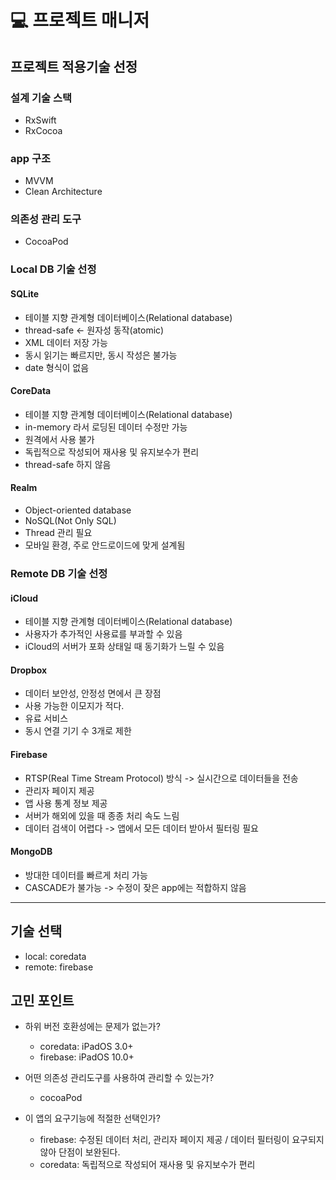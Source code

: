 # 💻 프로젝트 매니저

## 프로젝트 적용기술 선정
### 설계 기술 스택
- RxSwift
- RxCocoa

### app 구조
- MVVM
- Clean Architecture

### 의존성 관리 도구
- CocoaPod

### Local DB 기술 선정
#### SQLite
* 테이블 지향 관계형 데이터베이스(Relational database)
* thread-safe <- 원자성 동작(atomic)
* XML 데이터 저장 가능
* 동시 읽기는 빠르지만, 동시 작성은 불가능
* date 형식이 없음

#### CoreData
* 테이블 지향 관계형 데이터베이스(Relational database)
* in-memory 라서 로딩된 데이터 수정만 가능
* 원격에서 사용 불가
* 독립적으로 작성되어 재사용 및 유지보수가 편리
* thread-safe 하지 않음

#### Realm
* Object-oriented database
* NoSQL(Not Only SQL)
* Thread 관리 필요
* 모바일 환경, 주로 안드로이드에 맞게 설계됨

### Remote DB 기술 선정
#### iCloud
* 테이블 지향 관계형 데이터베이스(Relational database)
* 사용자가 추가적인 사용료를 부과할 수 있음
* iCloud의 서버가 포화 상태일 때 동기화가 느릴 수 있음

#### Dropbox
* 데이터 보안성, 안정성 면에서 큰 장점
* 사용 가능한 이모지가 적다.
* 유료 서비스
* 동시 연결 기기 수 3개로 제한

#### Firebase
* RTSP(Real Time Stream Protocol) 방식 -> 실시간으로 데이터들을 전송
* 관리자 페이지 제공
* 앱 사용 통계 정보 제공
* 서버가 해외에 있을 때 종종 처리 속도 느림
* 데이터 검색이 어렵다 -> 앱에서 모든 데이터 받아서 필터링 필요

#### MongoDB
* 방대한 데이터를 빠르게 처리 가능
* CASCADE가 불가능 -> 수정이 잦은 app에는 적합하지 않음

---

## 기술 선택
- local: coredata
- remote: firebase

## 고민 포인트
* 하위 버전 호환성에는 문제가 없는가?
    - coredata: iPadOS 3.0+
    - firebase: iPadOS 10.0+

* 어떤 의존성 관리도구를 사용하여 관리할 수 있는가?
    - cocoaPod

* 이 앱의 요구기능에 적절한 선택인가?
    - firebase: 수정된 데이터 처리, 관리자 페이지 제공 / 데이터 필터링이 요구되지 않아 단점이 보완된다.
    - coredata: 독립적으로 작성되어 재사용 및 유지보수가 편리
